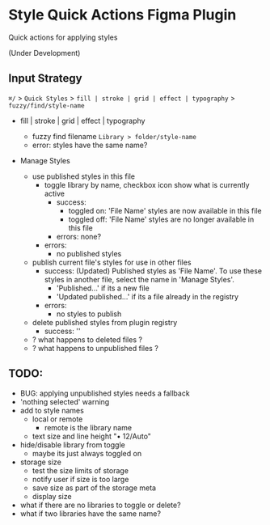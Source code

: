 # Style Quick Actions Figma Plugin
Quick actions for applying styles

(Under Development)

## Input Strategy
`⌘/` > `Quick Styles` > `fill | stroke | grid | effect | typography` > `fuzzy/find/style-name`
- fill | stroke | grid | effect | typography
  - fuzzy find filename `Library > folder/style-name`
  - error: styles have the same name?

- Manage Styles
  - use published styles in this file
    - toggle library by name, checkbox icon show what is currently active
      - success: 
        - toggled on: 'File Name' styles are now available in this file
        - toggled off: 'File Name' styles are no longer available in this file
      - errors: none?
    - errors:
      - no published styles
  - publish current file's styles for use in other files
    - success: (Updated) Published styles as 'File Name'. To use these styles in another file, select the name in 'Manage Styles'.
      - 'Published...' if its a new file
      - 'Updated published...' if its a file already in the registry
    - errors:
      - no styles to publish
  - delete published styles from plugin registry
    - success: ''
  - ? what happens to deleted files ?
  - ? what happens to unpublished files ?

## TODO:
- BUG: applying unpublished styles needs a fallback
- 'nothing selected' warning
- add to style names
  - local or remote
    - remote is the library name
  - text size and line height "• 12/Auto"
- hide/disable library from toggle 
  - maybe its just always toggled on
- storage size
  - test the size limits of storage
  - notify user if size is too large
  - save size as part of the storage meta
  - display size 
- what if there are no libraries to toggle or delete?
- what if two libraries have the same name?
